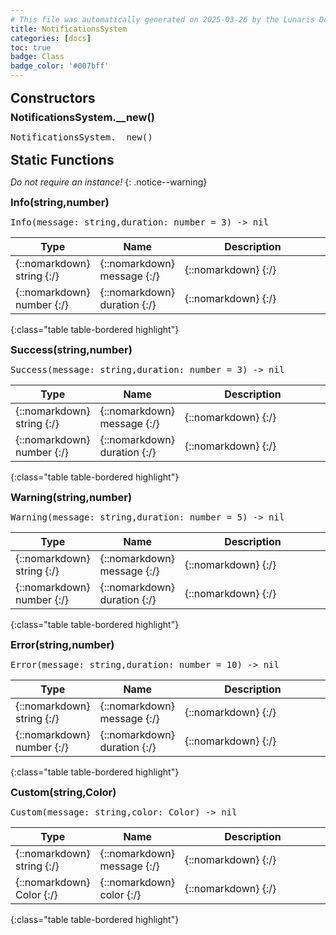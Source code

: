 ```yaml
---
# This file was automatically generated on 2025-03-26 by the Lunaris Documentation Generator
title: NotificationsSystem
categories: [docs]
toc: true
badge: Class
badge_color: '#007bff'
---
```

<style>
h2 {
    margin-top: 1rem;
    margin-bottom: 0.5rem;
    padding: 0;
}

h3 {
    margin-top: 0.25rem;
    margin-bottom: 0.25rem;
}

.notice--warning {
    margin-top: 0.25rem !important;
    margin-bottom: 1rem !important;
}
table {width: 100%; }
td {width: 1px; }
td:last-child {width: 100%; }
#main {max-width: 1500px !important;}
</style>
            


## Constructors
### NotificationsSystem.__new()
<div class ="highlighter-rouge">
<div class ="highlight">
<pre class ="highlight">
<span class='nf'>NotificationsSystem.__new</span>()
</pre>
</div>
</div>

## Static Functions
*Do not require an instance!*
{: .notice--warning}

### Info(string,number)
<div class ="highlighter-rouge">
<div class ="highlight">
<pre class ="highlight">
<span class='nf'>Info</span>(<span class='o'>message</span>: <span class='kt'>string</span>,<span class='o'>duration</span>: <span class='kt'>number</span> = 3) -> <span class='kt'>nil</span>
</pre>
</div>
</div>

| Type | Name | Description
| --- | --- | --- |
| {::nomarkdown} <span class='kt'>string</span> {:/} | {::nomarkdown} <span class='o'>message</span> {:/} | {::nomarkdown} <span class='c'></span> {:/} |
| {::nomarkdown} <span class='kt'>number</span> {:/} | {::nomarkdown} <span class='o'>duration</span> {:/} | {::nomarkdown} <span class='c'></span> {:/} |
{:class="table table-bordered highlight"}

### Success(string,number)
<div class ="highlighter-rouge">
<div class ="highlight">
<pre class ="highlight">
<span class='nf'>Success</span>(<span class='o'>message</span>: <span class='kt'>string</span>,<span class='o'>duration</span>: <span class='kt'>number</span> = 3) -> <span class='kt'>nil</span>
</pre>
</div>
</div>

| Type | Name | Description
| --- | --- | --- |
| {::nomarkdown} <span class='kt'>string</span> {:/} | {::nomarkdown} <span class='o'>message</span> {:/} | {::nomarkdown} <span class='c'></span> {:/} |
| {::nomarkdown} <span class='kt'>number</span> {:/} | {::nomarkdown} <span class='o'>duration</span> {:/} | {::nomarkdown} <span class='c'></span> {:/} |
{:class="table table-bordered highlight"}

### Warning(string,number)
<div class ="highlighter-rouge">
<div class ="highlight">
<pre class ="highlight">
<span class='nf'>Warning</span>(<span class='o'>message</span>: <span class='kt'>string</span>,<span class='o'>duration</span>: <span class='kt'>number</span> = 5) -> <span class='kt'>nil</span>
</pre>
</div>
</div>

| Type | Name | Description
| --- | --- | --- |
| {::nomarkdown} <span class='kt'>string</span> {:/} | {::nomarkdown} <span class='o'>message</span> {:/} | {::nomarkdown} <span class='c'></span> {:/} |
| {::nomarkdown} <span class='kt'>number</span> {:/} | {::nomarkdown} <span class='o'>duration</span> {:/} | {::nomarkdown} <span class='c'></span> {:/} |
{:class="table table-bordered highlight"}

### Error(string,number)
<div class ="highlighter-rouge">
<div class ="highlight">
<pre class ="highlight">
<span class='nf'>Error</span>(<span class='o'>message</span>: <span class='kt'>string</span>,<span class='o'>duration</span>: <span class='kt'>number</span> = 10) -> <span class='kt'>nil</span>
</pre>
</div>
</div>

| Type | Name | Description
| --- | --- | --- |
| {::nomarkdown} <span class='kt'>string</span> {:/} | {::nomarkdown} <span class='o'>message</span> {:/} | {::nomarkdown} <span class='c'></span> {:/} |
| {::nomarkdown} <span class='kt'>number</span> {:/} | {::nomarkdown} <span class='o'>duration</span> {:/} | {::nomarkdown} <span class='c'></span> {:/} |
{:class="table table-bordered highlight"}

### Custom(string,Color)
<div class ="highlighter-rouge">
<div class ="highlight">
<pre class ="highlight">
<span class='nf'>Custom</span>(<span class='o'>message</span>: <span class='kt'>string</span>,<span class='o'>color</span>: <span class='kt'>Color</span>) -> <span class='kt'>nil</span>
</pre>
</div>
</div>

| Type | Name | Description
| --- | --- | --- |
| {::nomarkdown} <span class='kt'>string</span> {:/} | {::nomarkdown} <span class='o'>message</span> {:/} | {::nomarkdown} <span class='c'></span> {:/} |
| {::nomarkdown} <span class='kt'>Color</span> {:/} | {::nomarkdown} <span class='o'>color</span> {:/} | {::nomarkdown} <span class='c'></span> {:/} |
{:class="table table-bordered highlight"}

